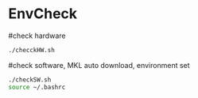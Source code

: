 # EnvCheck

#check hardware
```sh
./checckHW.sh
```

#check software, MKL auto download, environment set
```sh
./checkSW.sh
source ~/.bashrc
```
